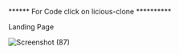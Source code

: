
******    For Code click on licious-clone  **********



Landing Page

![Screenshot (87)](https://user-images.githubusercontent.com/101566430/180646781-6ebf47e4-9f49-4b8b-a283-acb7531db21d.png)
